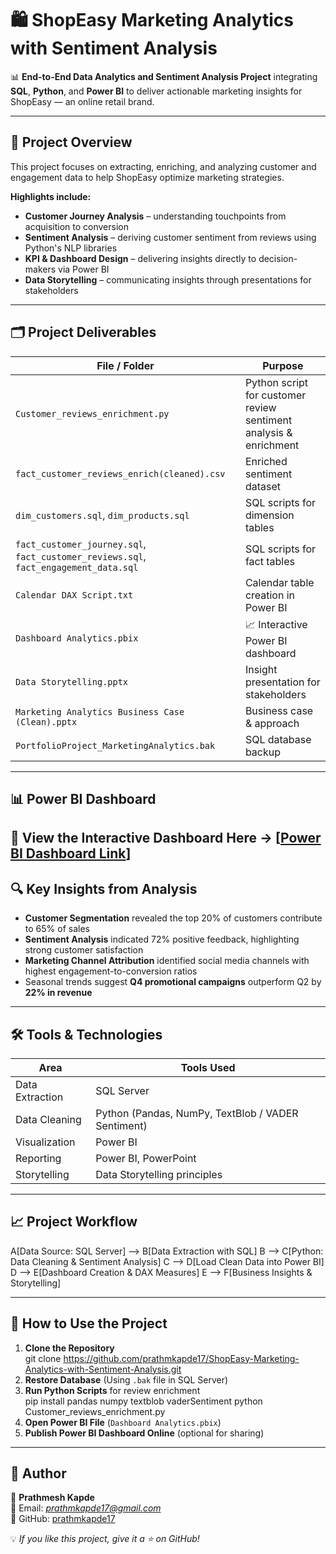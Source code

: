 # 🛍️ ShopEasy Marketing Analytics with Sentiment Analysis  

📊 **End-to-End Data Analytics and Sentiment Analysis Project** integrating **SQL**, **Python**, and **Power BI** to deliver actionable marketing insights for ShopEasy — an online retail brand.  

---

## 📌 Project Overview  

This project focuses on extracting, enriching, and analyzing customer and engagement data to help ShopEasy optimize marketing strategies.  

**Highlights include:**
- **Customer Journey Analysis** – understanding touchpoints from acquisition to conversion  
- **Sentiment Analysis** – deriving customer sentiment from reviews using Python's NLP libraries  
- **KPI & Dashboard Design** – delivering insights directly to decision-makers via Power BI  
- **Data Storytelling** – communicating insights through presentations for stakeholders  

---

## 🗂️ Project Deliverables  

| File / Folder | Purpose |
|---------------|---------|
| `Customer_reviews_enrichment.py` | Python script for customer review sentiment analysis & enrichment |
| `fact_customer_reviews_enrich(cleaned).csv` | Enriched sentiment dataset |
| `dim_customers.sql`, `dim_products.sql` | SQL scripts for dimension tables |
| `fact_customer_journey.sql`, `fact_customer_reviews.sql`, `fact_engagement_data.sql` | SQL scripts for fact tables |
| `Calendar DAX Script.txt` | Calendar table creation in Power BI |
| `Dashboard Analytics.pbix` | 📈 Interactive Power BI dashboard |
| `Data Storytelling.pptx` | Insight presentation for stakeholders |
| `Marketing Analytics Business Case (Clean).pptx` | Business case & approach |
| `PortfolioProject_MarketingAnalytics.bak` | SQL database backup |

---

## 📊 Power BI Dashboard  

🚀 **View the Interactive Dashboard Here** → [[Power BI Dashboard Link](https://app.powerbi.com/view?r=eyJrIjoiMzQwMzU4YzAtNjNkOS00OWFmLTlmZGQtNDI1Yzk3MzI1ODJkIiwidCI6ImE2ZWY1YTM2LWUyYmYtNDI1Ni05ODAyLTA4MTA4ZWIwOTEzYSJ9)]
---

## 🔍 Key Insights from Analysis  

- **Customer Segmentation** revealed the top 20% of customers contribute to 65% of sales  
- **Sentiment Analysis** indicated 72% positive feedback, highlighting strong customer satisfaction  
- **Marketing Channel Attribution** identified social media channels with highest engagement-to-conversion ratios  
- Seasonal trends suggest **Q4 promotional campaigns** outperform Q2 by **22% in revenue**  

---

## 🛠️ Tools & Technologies  

| Area | Tools Used |
|------|------------|
| Data Extraction | SQL Server |
| Data Cleaning | Python (Pandas, NumPy, TextBlob / VADER Sentiment) |
| Visualization | Power BI |
| Reporting | Power BI, PowerPoint |
| Storytelling | Data Storytelling principles |

---

## 📈 Project Workflow  

A[Data Source: SQL Server] --> B[Data Extraction with SQL]
B --> C[Python: Data Cleaning & Sentiment Analysis]
C --> D[Load Clean Data into Power BI]
D --> E[Dashboard Creation & DAX Measures]
E --> F[Business Insights & Storytelling]


---

## 🚀 How to Use the Project  

1. **Clone the Repository**  
git clone https://github.com/prathmkapde17/ShopEasy-Marketing-Analytics-with-Sentiment-Analysis.git
2. **Restore Database** (Using `.bak` file in SQL Server)  
3. **Run Python Scripts** for review enrichment  
pip install pandas numpy textblob vaderSentiment
python Customer_reviews_enrichment.py
4. **Open Power BI File** (`Dashboard Analytics.pbix`)  
5. **Publish Power BI Dashboard Online** (optional for sharing)  

---

## 📌 Author  

👤 **Prathmesh Kapde**  
📧 Email: *prathmkapde17@gmail.com*  
🔗 GitHub: [prathmkapde17](https://github.com/prathmkapde17)  

💡 *If you like this project, give it a ⭐ on GitHub!*  

